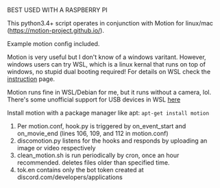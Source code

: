 BEST USED WITH A RASPBERRY PI

This python3.4+ script operates in conjunction with Motion for linux/mac (https://motion-project.github.io/). 

Example motion config included.

Motion is very useful but I don't know of a windows varitant. However, windows users can try WSL, which is a linux kernal that runs on top of windows, no stupid dual booting required! For details on WSL check the [instruction](../instructions) page.

Motion runs fine in WSL/Debian for me, but it runs without a camera, lol. There's some unofficial support for USB devices in WSL [here](https://devblogs.microsoft.com/commandline/connecting-usb-devices-to-wsl/)


Install motion with a package manager like apt: `apt-get install motion`

1. Per motion.conf, hook.py is triggered by on_event_start and on_movie_end (lines 106, 109, and 112 in motion.conf)
2. discomotion.py listens for the hooks and responds by uploading an image or video respectively
3. clean_motion.sh is run periodically by cron, once an hour recommended. deletes files older than specified time.
4. tok.en contains only the bot token created at discord.com/developers/applications

